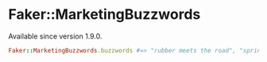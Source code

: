 # Faker::MarketingBuzzwords

Available since version 1.9.0.

```ruby
Faker::MarketingBuzzwords.buzzwords #=> "rubber meets the road", "sprint to the finish line"
```
